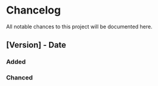 # Chancelog
All notable chances to this project will be documented here.

## [Version] - Date
### Added

### Chanced
